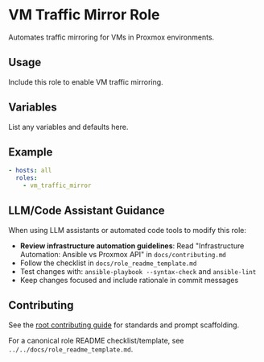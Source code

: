 # VM Traffic Mirror Role

Automates traffic mirroring for VMs in Proxmox environments.

## Usage
Include this role to enable VM traffic mirroring.

## Variables
List any variables and defaults here.

## Example
```yaml
- hosts: all
  roles:
    - vm_traffic_mirror
```

## LLM/Code Assistant Guidance

When using LLM assistants or automated code tools to modify this role:

- **Review infrastructure automation guidelines**: Read "Infrastructure Automation: Ansible vs Proxmox API" in `docs/contributing.md`
- Follow the checklist in `docs/role_readme_template.md`
- Test changes with: `ansible-playbook --syntax-check` and `ansible-lint`
- Keep changes focused and include rationale in commit messages


## Contributing

See the [root contributing guide](../../docs/contributing.md) for standards and prompt scaffolding.

For a canonical role README checklist/template, see `../../docs/role_readme_template.md`.